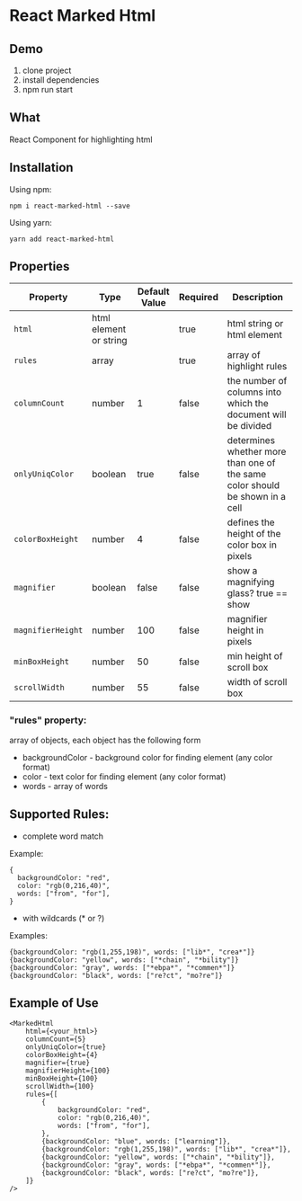 # React Marked Html

## Demo

1) clone project
2) install dependencies
3) npm run start

## What

React Component for highlighting html

## Installation

Using npm:

```shell
npm i react-marked-html --save
```

Using yarn:

```shell
yarn add react-marked-html
```

## Properties

| Property | Type | Default Value | Required | Description |
| --- | --- | --- | --- | --- |
| `html` | html element or string |  | true | html string or html element |
| `rules` | array | | true | array of highlight rules |
| `columnCount` | number | 1 | false | the number of columns into which the document will be divided
| `onlyUniqColor` | boolean | true | false | determines whether more than one of the same color should be shown in a cell
| `colorBoxHeight` | number | 4 | false | defines the height of the color box in pixels
| `magnifier` | boolean | false | false | show a magnifying glass? true == show
| `magnifierHeight` | number | 100 | false | magnifier height in pixels
| `minBoxHeight` | number | 50 | false | min height of scroll box
| `scrollWidth` | number | 55 | false | width of scroll box

### "rules" property:

array of objects, each object has the following form

* backgroundColor - background color for finding element (any color format)
* color - text color for finding element (any color format)
* words - array of words

## Supported Rules:

* complete word match

Example:

```shell
{
  backgroundColor: "red",
  color: "rgb(0,216,40)",
  words: ["from", "for"],
}
```

* with wildcards (* or ?)

Examples:

```shell
{backgroundColor: "rgb(1,255,198)", words: ["lib*", "crea*"]}
{backgroundColor: "yellow", words: ["*chain", "*bility"]}
{backgroundColor: "gray", words: ["*ebpa*", "*commen*"]}
{backgroundColor: "black", words: ["re?ct", "mo?re"]}
```

## Example of Use

```shell
<MarkedHtml
    html={<your_html>}
    columnCount={5}
    onlyUniqColor={true}
    colorBoxHeight={4}
    magnifier={true}
    magnifierHeight={100}
    minBoxHeight={100}
    scrollWidth={100}
    rules={[
        {
            backgroundColor: "red",
            color: "rgb(0,216,40)",
            words: ["from", "for"],
        },
        {backgroundColor: "blue", words: ["learning"]},
        {backgroundColor: "rgb(1,255,198)", words: ["lib*", "crea*"]},
        {backgroundColor: "yellow", words: ["*chain", "*bility"]},
        {backgroundColor: "gray", words: ["*ebpa*", "*commen*"]},
        {backgroundColor: "black", words: ["re?ct", "mo?re"]},
    ]}
/>
```
